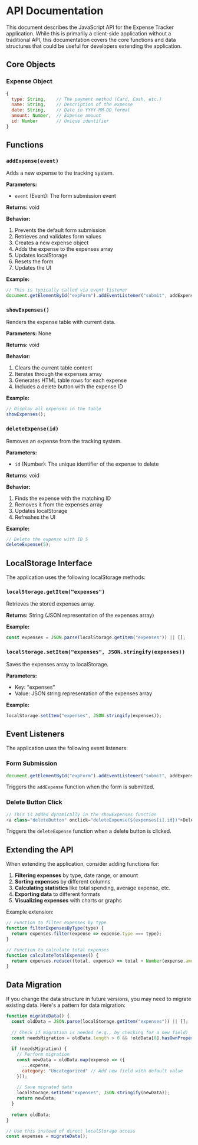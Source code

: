 # API Documentation

This document describes the JavaScript API for the Expense Tracker application. While this is primarily a client-side application without a traditional API, this documentation covers the core functions and data structures that could be useful for developers extending the application.

## Core Objects

### Expense Object

```javascript
{
  type: String,    // The payment method (Card, Cash, etc.)
  name: String,    // Description of the expense
  date: String,    // Date in YYYY-MM-DD format
  amount: Number,  // Expense amount
  id: Number       // Unique identifier
}
```

## Functions

### `addExpense(event)`

Adds a new expense to the tracking system.

**Parameters:**
- `event` (Event): The form submission event

**Returns:** void

**Behavior:**
1. Prevents the default form submission
2. Retrieves and validates form values
3. Creates a new expense object
4. Adds the expense to the expenses array
5. Updates localStorage
6. Resets the form
7. Updates the UI

**Example:**
```javascript
// This is typically called via event listener
document.getElementById("expForm").addEventListener("submit", addExpense);
```

### `showExpenses()`

Renders the expense table with current data.

**Parameters:** None

**Returns:** void

**Behavior:**
1. Clears the current table content
2. Iterates through the expenses array
3. Generates HTML table rows for each expense
4. Includes a delete button with the expense ID

**Example:**
```javascript
// Display all expenses in the table
showExpenses();
```

### `deleteExpense(id)`

Removes an expense from the tracking system.

**Parameters:**
- `id` (Number): The unique identifier of the expense to delete

**Returns:** void

**Behavior:**
1. Finds the expense with the matching ID
2. Removes it from the expenses array
3. Updates localStorage
4. Refreshes the UI

**Example:**
```javascript
// Delete the expense with ID 5
deleteExpense(5);
```

## LocalStorage Interface

The application uses the following localStorage methods:

### `localStorage.getItem("expenses")`

Retrieves the stored expenses array.

**Returns:** String (JSON representation of the expenses array)

**Example:**
```javascript
const expenses = JSON.parse(localStorage.getItem("expenses")) || [];
```

### `localStorage.setItem("expenses", JSON.stringify(expenses))`

Saves the expenses array to localStorage.

**Parameters:**
- Key: "expenses"
- Value: JSON string representation of the expenses array

**Example:**
```javascript
localStorage.setItem("expenses", JSON.stringify(expenses));
```

## Event Listeners

The application uses the following event listeners:

### Form Submission

```javascript
document.getElementById("expForm").addEventListener("submit", addExpense);
```

Triggers the `addExpense` function when the form is submitted.

### Delete Button Click

```javascript
// This is added dynamically in the showExpenses function
<a class="deleteButton" onclick="deleteExpense(${expenses[i].id})">Delete</a>
```

Triggers the `deleteExpense` function when a delete button is clicked.

## Extending the API

When extending the application, consider adding functions for:

1. **Filtering expenses** by type, date range, or amount
2. **Sorting expenses** by different columns
3. **Calculating statistics** like total spending, average expense, etc.
4. **Exporting data** to different formats
5. **Visualizing expenses** with charts or graphs

Example extension:

```javascript
// Function to filter expenses by type
function filterExpensesByType(type) {
  return expenses.filter(expense => expense.type === type);
}

// Function to calculate total expenses
function calculateTotalExpenses() {
  return expenses.reduce((total, expense) => total + Number(expense.amount), 0);
}
```

## Data Migration

If you change the data structure in future versions, you may need to migrate existing data. Here's a pattern for data migration:

```javascript
function migrateData() {
  const oldData = JSON.parse(localStorage.getItem("expenses")) || [];
  
  // Check if migration is needed (e.g., by checking for a new field)
  const needsMigration = oldData.length > 0 && !oldData[0].hasOwnProperty("category");
  
  if (needsMigration) {
    // Perform migration
    const newData = oldData.map(expense => ({
      ...expense,
      category: "Uncategorized" // Add new field with default value
    }));
    
    // Save migrated data
    localStorage.setItem("expenses", JSON.stringify(newData));
    return newData;
  }
  
  return oldData;
}

// Use this instead of direct localStorage access
const expenses = migrateData();
```